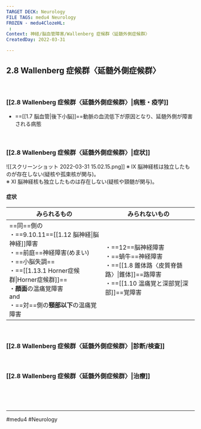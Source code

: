 ```yaml
---
TARGET DECK: Neurology
FILE TAGS: medu4 Neurology
FROZEN - medu4ClozeHL:
 : 
Context: 神経/脳血管障害/Wallenberg 症候群〈延髄外側症候群〉
CreatedDay: 2022-03-31

---
```


## 2.8 Wallenberg 症候群〈延髄外側症候群〉

<br>

### [[2.8 Wallenberg 症候群〈延髄外側症候群〉|病態・疫学]]
* ==[[1.7 脳血管|後下小脳]]==動脈の血流低下が原因となり、延髄外側が障害される病態
<!--ID: 1649070301264-->


<br>

### [[2.8 Wallenberg 症候群〈延髄外側症候群〉|症状]]
![[スクリーンショット 2022-03-31 15.02.15.png]]
※ IX 脳神経核は独立したものが存在しない(疑核や孤束核が関与)。   
※ XI 脳神経核も独立したものは存在しない(疑核や頸髄が関与)。
#### 症状
|みられるもの|みられないもの|
|---|---|
|==同==側の<br>・==9.10.11==[[1.12 脳神経\|脳神経]]障害<br>・==前庭==神経障害(めまい)<br>・==小脳失調==<br>・==[[1.13.1 Horner症候群\|Horner症候群]]==<br>・**顔面**の温痛覚障害<br>and<br>・==対==側の**頸部以下**の温痛覚障害|・==12==脳神経障害<br>・==蝸牛==神経障害<br>・==[[1.8 錐体路〈皮質脊髄路〉\|錐体]]==路障害<br>・==[[1.10 温痛覚と深部覚\|深部]]==覚障害|
<!--ID: 1649070301271-->






<br>

### [[2.8 Wallenberg 症候群〈延髄外側症候群〉|診断/検査]]


<br>

### [[2.8 Wallenberg 症候群〈延髄外側症候群〉|治療]]


<br><br><br>

---
#medu4 #Neurology 